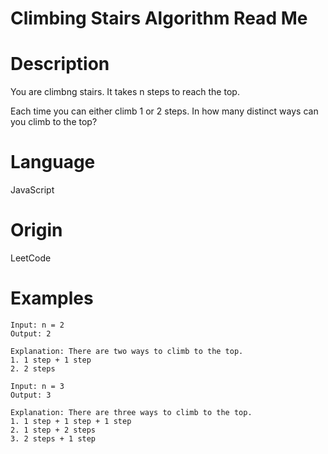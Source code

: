 # Climbing Stairs Algorithm Read Me

# Description

You are climbng stairs.  It takes n steps to reach the top.

Each time you can either climb 1 or 2 steps.  In how many distinct ways can you climb to the top?

# Language

JavaScript

# Origin

LeetCode

# Examples

```
Input: n = 2
Output: 2

Explanation: There are two ways to climb to the top.
1. 1 step + 1 step
2. 2 steps
```

```
Input: n = 3
Output: 3

Explanation: There are three ways to climb to the top.
1. 1 step + 1 step + 1 step
2. 1 step + 2 steps
3. 2 steps + 1 step
```